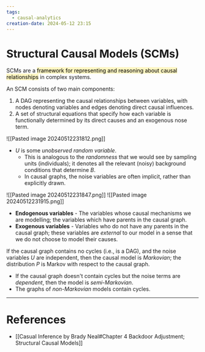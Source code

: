 ```yaml
---
tags:
  - causal-analytics
creation-date: 2024-05-12 23:15
---
```

# Structural Causal Models (SCMs)

SCMs are a <mark style="background: #FFF3A3A6;">framework for representing and reasoning about causal relationships</mark> in complex systems.

An SCM consists of two main components:
1. A DAG representing the causal relationships between variables, with nodes denoting variables and edges denoting direct causal influences.
2. A set of structural equations that specify how each variable is functionally determined by its direct causes and an exogenous nose term.


![[Pasted image 20240512231812.png]]

- $U$ is some *unobserved random variable*. 
	- This is analogous to the *randomness* that we would see by sampling units (individuals); it denotes all the relevant (noisy) background conditions that determine $B$.
	- In causal graphs, the noise variables are often implicit, rather than explicitly drawn.

![[Pasted image 20240512231847.png]]
![[Pasted image 20240512231915.png]]

- **Endogenous variables** - The variables whose causal mechanisms we are modelling; the variables which have parents in the causal graph.
- **Exogenous variables** - Variables who do not have any parents in the causal graph; these variables are *external* to our model in a sense that we do not choose to model their causes.

If the causal graph contains no cycles (i.e., is a DAG), and the noise variables $U$ are independent, then the causal model is *Markovian*; the distribution $P$ is Markov with respect to the causal graph.
- If the causal graph doesn't contain cycles but the noise terms are *dependent*, then the model is *semi-Markovian*.
- The graphs of *non-Markovian* models contain cycles.


---
# References

- [[Casual Inference by Brady Neal#Chapter 4 Backdoor Adjustment; Structural Causal Models]]